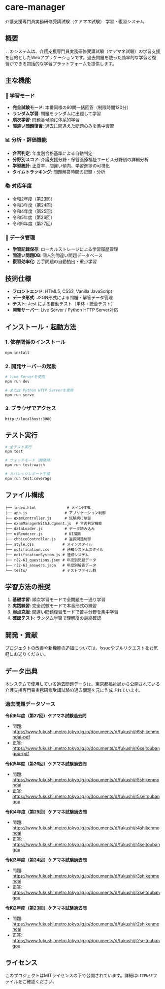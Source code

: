 # care-manager

介護支援専門員実務研修受講試験（ケアマネ試験） 学習・復習システム

## 概要

このシステムは、介護支援専門員実務研修受講試験（ケアマネ試験）の学習支援を目的としたWebアプリケーションです。過去問題を使った効率的な学習と復習ができる包括的な学習プラットフォームを提供します。

## 主な機能

### 🎯 学習モード
- **完全試験モード**: 本番同様の60問一括回答（制限時間120分）
- **ランダム学習**: 問題をランダムに出題して学習
- **順次学習**: 問題番号順に体系的学習
- **間違い問題復習**: 過去に間違えた問題のみを集中復習

### 📊 分析・評価機能
- **合否判定**: 年度別合格基準による自動判定
- **分野別スコア**: 介護支援分野・保健医療福祉サービス分野別の詳細分析
- **学習統計**: 正答率、間違い傾向、学習進捗の可視化
- **タイムトラッキング**: 問題解答時間の記録・分析

### 📚 対応年度
- 令和2年度（第23回）
- 令和3年度（第24回）
- 令和4年度（第25回）
- 令和5年度（第26回）
- 令和6年度（第27回）

### 💾 データ管理
- **学習記録保存**: ローカルストレージによる学習履歴管理
- **間違い問題DB**: 個人別間違い問題データベース
- **復習効率化**: 苦手問題の自動抽出・重点学習

## 技術仕様

- **フロントエンド**: HTML5, CSS3, Vanilla JavaScript
- **データ形式**: JSON形式による問題・解答データ管理
- **テスト**: Jest による自動テスト（単体・統合テスト）
- **開発サーバー**: Live Server / Python HTTP Server対応

## インストール・起動方法

### 1. 依存関係のインストール
```bash
npm install
```

### 2. 開発サーバーの起動
```bash
# Live Serverを使用
npm run dev

# または Python HTTP Serverを使用
npm run serve
```

### 3. ブラウザでアクセス
```
http://localhost:8080
```

## テスト実行

```bash
# 全テスト実行
npm test

# ウォッチモード（開発時）
npm run test:watch

# カバレッジレポート生成
npm run test:coverage
```

## ファイル構成

```
├── index.html              # メインHTML
├── app.js                 # アプリケーション制御
├── examController.js      # 試験実行制御
├── examManagerWithJudgment.js  # 合否判定機能
├── dataLoader.js          # データ読み込み
├── uiRenderer.js          # UI描画
├── choiceController.js    # 選択問題制御
├── style.css             # メインスタイル
├── notification.css      # 通知システムスタイル
├── notificationSystem.js # 通知システム
├── r[2-6]_questions.json # 年度別問題データ
├── r[2-6]_answers.json   # 年度別解答データ
└── tests/                # テストファイル群
```

## 学習方法の推奨

1. **基礎学習**: 順次学習モードで全問題を一通り学習
2. **実践練習**: 完全試験モードで本番形式の練習
3. **弱点克服**: 間違い問題復習モードで苦手分野を集中学習
4. **確認テスト**: ランダム学習で理解度の最終確認

## 開発・貢献

プロジェクトの改善や新機能の追加については、Issueやプルリクエストをお気軽にお送りください。

## データ出典

本システムで使用している過去問題データは、東京都福祉局から公開されている介護支援専門員実務研修受講試験の過去問題を元に作成されています。

### 過去問題データソース

**令和6年度（第27回）ケアマネ試験過去問**
- 問題: https://www.fukushi.metro.tokyo.lg.jp/documents/d/fukushi/r6shikenmondai-pdf
- 正答: https://www.fukushi.metro.tokyo.lg.jp/documents/d/fukushi/r6seitoubangou-pdf

**令和5年度（第26回）ケアマネ試験過去問**
- 問題: https://www.fukushi.metro.tokyo.lg.jp/documents/d/fukushi/r5shikenmondai
- 正答: https://www.fukushi.metro.tokyo.lg.jp/documents/d/fukushi/r5seitoubangou

**令和4年度（第25回）ケアマネ試験過去問**
- 問題: https://www.fukushi.metro.tokyo.lg.jp/documents/d/fukushi/r4shikenmondai
- 正答: https://www.fukushi.metro.tokyo.lg.jp/documents/d/fukushi/r4seitoubangou

**令和3年度（第24回）ケアマネ試験過去問**
- 問題: https://www.fukushi.metro.tokyo.lg.jp/documents/d/fukushi/r3shikenmondai
- 正答: https://www.fukushi.metro.tokyo.lg.jp/documents/d/fukushi/r3seitoubangou

**令和2年度（第23回）ケアマネ試験過去問**
- 問題: https://www.fukushi.metro.tokyo.lg.jp/documents/d/fukushi/r2shikenmondai
- 正答: https://www.fukushi.metro.tokyo.lg.jp/documents/d/fukushi/r2seitoubangou

## ライセンス

このプロジェクトはMITライセンスの下で公開されています。詳細は`LICENSE`ファイルをご確認ください。
